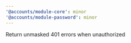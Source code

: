 ```yaml
---
'@accounts/module-core': minor
'@accounts/module-password': minor
---
```


Return unmasked 401 errors when unauthorized

